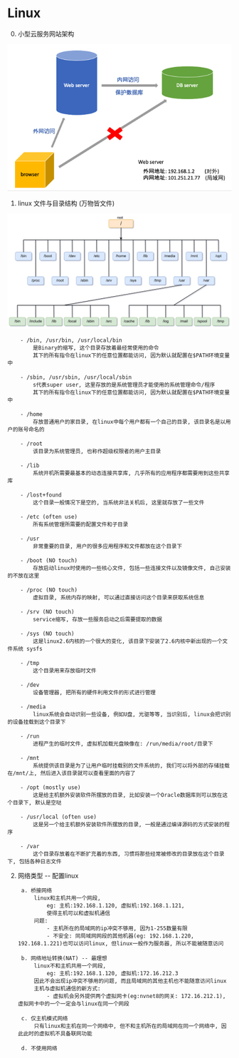 # Linux


0. 小型云服务网站架构

![serverArchitect](imagePool/serverArchitect.png)


1. linux 文件与目录结构 (万物皆文件)

![linuxFileSystem](imagePool/linuxFileSystem.png)

        - /bin, /usr/bin, /usr/local/bin
            是Binary的缩写, 这个目录存放着最经常使用的命令
            其下的所有指令在linux下的任意位置都能访问, 因为默认就配置在$PATH环境变量中
        
        - /sbin, /usr/sbin, /usr/local/sbin
            s代表super user, 这里存放的是系统管理员才能使用的系统管理命令/程序
            其下的所有指令在linux下的任意位置都能访问, 因为默认就配置在$PATH环境变量中
        
        - /home
            存放普通用户的家目录, 在linux中每个用户都有一个自己的目录, 该目录名是以用户的账号命名的
        
        - /root
            该目录为系统管理员, 也称作超级权限者的用户主目录
            
        - /lib
            系统开机所需要最基本的动态连接共享库, 几乎所有的应用程序都需要用到这些共享库
            
        - /lost+found
            这个目录一般情况下是空的, 当系统非法关机后, 这里就存放了一些文件
            
        - /etc (often use)
            所有系统管理所需要的配置文件和子目录
        
        - /usr
            非常重要的目录, 用户的很多应用程序和文件都放在这个目录下
        
        - /boot (NO touch)
            存放启动linux时使用的一些核心文件, 包括一些连接文件以及镜像文件, 自己安装的不放在这里
        
        - /proc (NO touch)
            虚拟目录, 系统内存的映射, 可以通过直接访问这个目录来获取系统信息
        
        - /srv (NO touch)
            service缩写, 存放一些服务启动之后需要提取的数据
            
        - /sys (NO touch)
            这是linux2.6内核的一个很大的变化, 该目录下安装了2.6内核中新出现的一个文件系统 sysfs
        
        - /tmp
            这个目录用来存放临时文件
        
        - /dev
            设备管理器, 把所有的硬件利用文件的形式进行管理
            
        - /media
            linux系统会自动识别一些设备, 例如U盘, 光驱等等, 当识别后, linux会把识别的设备挂载到这个目录下
            
        - /run
            进程产生的临时文件, 虚拟机加载光盘映像在: /run/media/root/目录下
        
        - /mnt
            系统提供该目录是为了让用户临时挂载别的文件系统的, 我们可以将外部的存储挂载在/mnt/上, 然后进入该目录就可以查看里面的内容了
        
        - /opt (mostly use)
            这是给主机额外安装软件所摆放的目录, 比如安装一个Oracle数据库则可以放在这个目录下, 默认是空哒
        
        - /usr/local (often use)
            这是另一个给主机额外安装软件所摆放的目录, 一般是通过编译源码的方式安装的程序
        
        - /var
            这个目录存放着在不断扩充着的东西, 习惯将那些经常被修改的目录放在这个目录下, 包括各种日志文件
            
            
2. 网络类型 -- 配置linux

        a. 桥接网络
            linux和主机共用一个网段, 
                eg: 主机:192.168.1.120, 虚拟机:192.168.1.121, 
                使得主机可以和虚拟机通信
            问题:
                - 主机所在的局域网的ip冲突不够用, 因为1-255数量有限
                - 不安全: 同局域网网段的其他机器(eg: 192.168.1.220, 192.168.1.221)也可以访问linux, 但linux一般作为服务器, 所以不能被随意访问
            
        b. 网络地址转换(NAT) -- 最理想
            linux不和主机共用一个网段,
                eg: 主机:192.168.1.120, 虚拟机:172.16.212.3
            因此不会出现ip冲突不够用的问题, 而且局域网的其他主机也不能随意访问linux
            主机与虚拟机通信的新方式: 
                - 虚拟机会另外提供两个虚拟网卡(eg:nvnet8的网关: 172.16.212.1), 虚拟网卡中的一个一定会与linux在同一个网段

        c. 仅主机模式网络
            只有linux和主机在同一个网络中, 但不和主机所在的局域网在同一个网络中, 因此此时的虚拟机不具备联网功能
            
        d. 不使用网络
